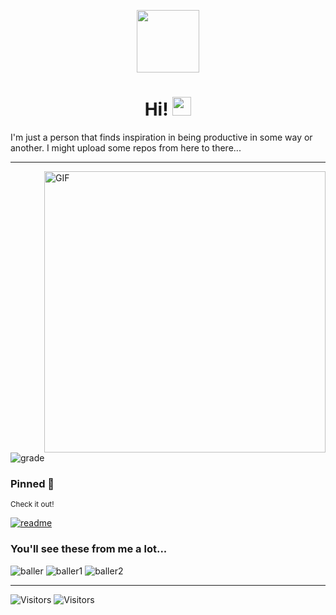 <p align="center"><img width="100px" src="https://media.tenor.com/I6kN-6X7nhAAAAAj/loading-buffering.gif"/></p>

<h1 align="center">Hi! <img src="https://raw.githubusercontent.com/iampavangandhi/iampavangandhi/master/gifs/Hi.gif" width="30px"></h1>

I'm just a person that finds inspiration in being productive in some way or another. I might upload some repos from here to there... 
*** 
  <img align="right" alt="GIF" width="450px" src="https://art.pixilart.com/sr2712ab0b35ecd.gif" />


![grade](https://github-readme-stats.vercel.app/api?username=zfex77&show_icons=true&hide_border=true&theme=dark)


### Pinned 📌
<small>Check it out!</small>

[![readme](https://github-readme-stats.vercel.app/api/pin/?username=zfex77&repo=simplehtmls&theme=dark)](https://github.com/zfex77/simplehtmls/)

### You'll see these from me a lot...
![baller](https://camo.githubusercontent.com/49fbb99f92674cc6825349b154b65aaf4064aec465d61e8e1f9fb99da3d922a1/68747470733a2f2f696d672e736869656c64732e696f2f62616467652f68746d6c352d2532334533344632362e7376673f7374796c653d666f722d7468652d6261646765266c6f676f3d68746d6c35266c6f676f436f6c6f723d7768697465)
![baller1](https://camo.githubusercontent.com/aeddc848275a1ffce386dc81c04541654ca07b2c43bbb8ad251085c962672aea/68747470733a2f2f696d672e736869656c64732e696f2f62616467652f6a6176617363726970742d2532333332333333302e7376673f7374796c653d666f722d7468652d6261646765266c6f676f3d6a617661736372697074266c6f676f436f6c6f723d253233463744463145)
![baller2](https://camo.githubusercontent.com/b768ae6e4f89b74512e6de02a8367fd71465bc3d88ef1cf2f1622e2017c32bea/68747470733a2f2f696d672e736869656c64732e696f2f62616467652f626f6f7473747261702d2532333536334437432e7376673f7374796c653d666f722d7468652d6261646765266c6f676f3d626f6f747374726170266c6f676f436f6c6f723d7768697465)

***

![Visitors](https://api.visitorbadge.io/api/visitors?path=https%3A%2F%2Fgithub.com%2Fzfex77&label=COOL%20PEOPLE&labelColor=%23f47373&countColor=%23ff8a65) ![Visitors](https://api.visitorbadge.io/api/visitors?path=https%3A%2F%2Fgithub.com%2Fzfex77%2Fsimplehtmls&label=SIMPLE%20HTML%20ENJOYERS&labelColor=%23ffc75a&countColor=%23e0aa3f)



